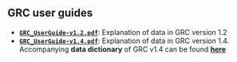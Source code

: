 ## GRC user guides
- <a href="https://github.com/GenRe-Mek0ng/Documents/blob/b918eae72b2834537955db97b552ca2596239483/GRC_UserGuide-v1.2.pdf" target="_blank">__`GRC_UserGuide-v1.2.pdf`__</a>: Explanation of data in GRC version 1.2
- <a href="https://github.com/GenRe-Mek0ng/Documents/blob/b918eae72b2834537955db97b552ca2596239483/GRC_UserGuide-v1.4.pdf" target="_blank">__`GRC_UserGuide-v1.4.pdf`__</a>: Explanation of data in GRC version 1.4. Accompanying **data dictionary** of GRC v1.4 can be found <a href="https://github.com/GenRe-Mekong/Documents/blob/66d7051a06fc93e63226bd97157ab74b136af24a/GRC-DataDictionary/Pf-GenRe-GRCv1.4-DataDictionary.xlsx" target="_blank">__here__</a>
